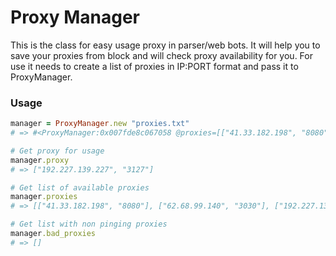 # Proxy Manager
This is the class for easy usage proxy in parser/web bots. It will help you to save your proxies from block and will check proxy availability for you.
For use it needs to create a list of proxies in IP:PORT format and pass it to ProxyManager.
### Usage
```ruby
manager = ProxyManager.new "proxies.txt"
# => #<ProxyManager:0x007fde8c067058 @proxies=[["41.33.182.198", "8080"], ["62.68.99.140", "3030"], ["192.227.139.227", "3127"]], @bad_proxies=[], @proxy=["192.227.139.227", "3127"], @content="">

# Get proxy for usage
manager.proxy
# => ["192.227.139.227", "3127"]

# Get list of available proxies
manager.proxies
# => [["41.33.182.198", "8080"], ["62.68.99.140", "3030"], ["192.227.139.227", "3127"]]

# Get list with non pinging proxies
manager.bad_proxies
# => []
```